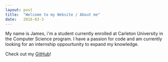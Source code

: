 ```yaml
---
layout: post
title:  "Welcome to my Website / About me"
date:   2016-03-3
---
```


My name is James, i'm a student currently enrolled at Carleton University in the Computer Science program. I have a passion for code and am currently looking for an internship oppourtunity to expand my knowledge.

Check out my [GitHub][github]!

[github]: https://github.com/jamesjmcconnell